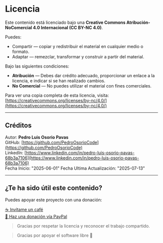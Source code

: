 # Licencia

Este contenido está licenciado bajo una **Creative Commons Atribución-NoComercial 4.0 Internacional (CC BY-NC 4.0)**.

Puedes:

- Compartir — copiar y redistribuir el material en cualquier medio o formato.
- Adaptar — remezclar, transformar y construir a partir del material.

Bajo las siguientes condiciones:

- **Atribución** — Debes dar crédito adecuado, proporcionar un enlace a la licencia, e indicar si se han realizado cambios.
- **No Comercial** — No puedes utilizar el material con fines comerciales.

Para ver una copia completa de esta licencia, visita:  
[https://creativecommons.org/licenses/by-nc/4.0/](https://creativecommons.org/licenses/by-nc/4.0/)

---

## Créditos

Autor: **Pedro Luis Osorio Pavas**  
GitHub: [https://github.com/PedroOsorioCode](https://github.com/PedroOsorioCode)  
LinkedIn: [https://www.linkedin.com/in/pedro-luis-osorio-pavas-68b3a7106](https://www.linkedin.com/in/pedro-luis-osorio-pavas-68b3a7106)  
Fecha Inicio: "2025-06-01"
Fecha Ultima Actualización: "2025-07-13"

---

## ¿Te ha sido útil este contenido?

Puedes apoyar este proyecto con una donación:

[☕ Invítame un café](https://ko-fi.com/microservicesbypedro)  
[💸 Haz una donación vía PayPal](https://paypal.me/tuusuario)

> Gracias por respetar la licencia y reconocer el trabajo compartido.

> Gracias por apoyar el software libre 🙌

